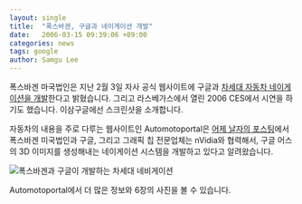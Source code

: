 ```yaml
---
layout: single
title:  "폭스바겐, 구글과 네이게이션 개발"
date:   2006-03-15 09:39:06 +09:00
categories: news
tags: google
author: Samgu Lee
---
```

폭스바겐 마국법인은 지난 2월 3일 자사 공식 웹사이트에 구글과 [차세대 자동차 네이게이션을 개발](http://www.vw.com/companyinfo/news_20060203.html)한다고 밝혔습니다. 그리고 라스베가스에서 열린 2006 CES에서 시연을 하기도 했습니다. 이삼구글에선 스크린샷을 소개합니다.

자동차의 내용을 주로 다루는 웹사이트인 Automotoportal은 [어제 날자의 포스팅](http://www.automotoportal.com/article/Volkswagen_and_Google_develop_revolutionary_navigation_system)에서 폭스바겐 미국법인과 구글, 그리고 그래픽 칩 전문업체는 nVidia와 협력해서, 구글 어스의 3D 이미지를 생성해내는 네이게이션 시스템을 개발하고 있다고 알려왔습니다.

![폭스바겐과 구글이 개발하는 차세대 네비게이션](https://www.automotoportal.com/media/images/vijesti/060313002.jpg)

Automotoportal에서 더 많은 정보와 6장의 사진을 볼 수 있습니다.
